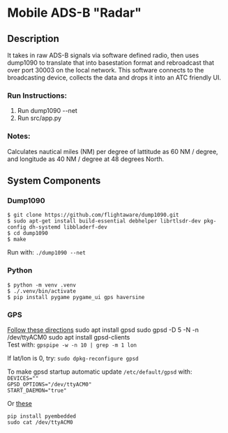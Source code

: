 # Mobile ADS-B "Radar"
## Description

It takes in raw ADS-B signals via software defined radio, then uses dump1090 to translate that into basestation format and rebroadcast that over port 30003 on the local network. This software connects to the broadcasting device, collects the data and drops it into an ATC friendly UI.

### Run Instructions:
1. Run dump1090 --net  
2. Run src/app.py

### Notes:
Calculates nautical miles (NM) per degree of lattitude as 60 NM / degree, and longitude as 40 NM / degree at 48 degrees North.  

## System Components
### Dump1090

    $ git clone https://github.com/flightaware/dump1090.git  
    $ sudo apt-get install build-essential debhelper librtlsdr-dev pkg-config dh-systemd libbladerf-dev  
    $ cd dump1090  
    $ make

Run with: `./dump1090 --net`

### Python
    $ python -m venv .venv
    $ ./.venv/bin/activate
    $ pip install pygame pygame_ui gps haversine

### GPS
[Follow these directions](https://canadagps.ca/blogs/knowledgebase-by-platform-linux/how-to-connect-an-usb-gps-receiver-with-a-linux-computer)
    sudo apt install gpsd
    sudo gpsd -D 5 -N -n /dev/ttyACM0
    sudo apt install gpsd-clients  
Test with: `gpspipe -w -n 10 | grep -m 1 lon`

If lat/lon is 0, try: `sudo dpkg-reconfigure gpsd`

To make gpsd startup automatic update `/etc/default/gpsd` with:  
    `DEVICES=""`  
    `GPSD_OPTIONS="/dev/ttyACM0"`  
    `START_DAEMON="true"`  

Or [these](https://pypi.org/project/pyembedded/)
    
    pip install pyembedded
    sudo cat /dev/ttyACM0

